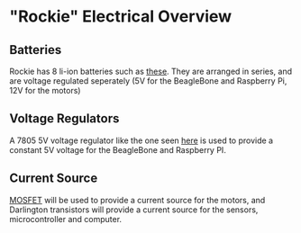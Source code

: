 "Rockie" Electrical Overview
===================

Batteries
---------
Rockie has 8 li-ion batteries such as [these](https://www.sparkfun.com/products/8483). They are arranged in series, and are voltage regulated seperately (5V for the BeagleBone and Raspberry Pi, 12V for the motors)

Voltage Regulators
-----------------
A 7805 5V voltage regulator like the one seen [here](https://www.sparkfun.com/products/107) is used to provide a constant 5V voltage for the BeagleBone and Raspberry PI.

Current Source
--------------
[MOSFET](https://www.sparkfun.com/products/10213) will be used to provide a current source for the motors, and Darlington transistors will provide a current source for the sensors, microcontroller and computer.


